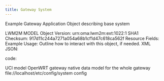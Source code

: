 ```yaml
---
title: Gateway System
---
```

Example Gateway Application Object describing base system

LWM2M MODEL
Object Version: urn:oma:lwm2m:ext:1022:1
SHA1 Checksum: 917d11c244a7271a054a68b1cf1d47c618ca562f
Resource Fields: 
Example Usage: Outline how to interact with this object, if needed.
XML
JSON: 

code:

UCI model
OpenWRT gateway native data model for the whole gateway
file://localhost/etc/config/system
config
